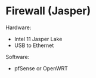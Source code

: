 # Firewall (Jasper)

Hardware:
+ Intel 11 Jasper Lake
+ USB to Ethernet

Software:
+ pfSense or OpenWRT
